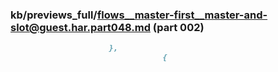 ### kb/previews_full/flows__master-first__master-and-slot@guest.har.part048.md (part 002)

```md
                      },
                                  {
        
```

```
